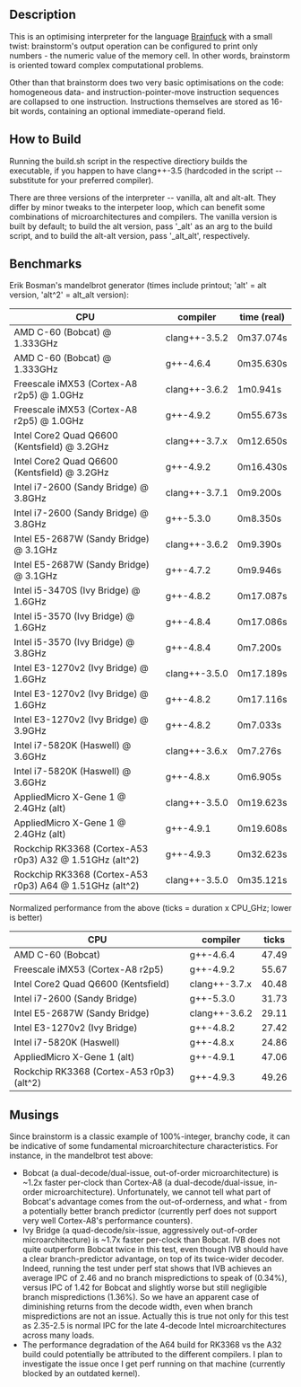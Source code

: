 Description
-----------

This is an optimising interpreter for the language [Brainfuck](http://en.wikipedia.org/wiki/Brainfuck) with a small twist: brainstorm's output operation can be configured to print only numbers - the numeric value of the memory cell. In other words, brainstorm is oriented toward complex computational problems.

Other than that brainstorm does two very basic optimisations on the code: homogeneous data- and instruction-pointer-move instruction sequences are collapsed to one instruction. Instructions themselves are stored as 16-bit words, containing an optional immediate-operand field.

How to Build
------------

Running the build.sh script in the respective directiory builds the executable, if you happen to have clang++-3.5 (hardcoded in the script -- substitute for your preferred compiler).

There are three versions of the interpreter -- vanilla, alt and alt-alt. They differ by minor tweaks to the interpeter loop, which can benefit some combinations of microarchitectures and compilers. The vanilla version is built by default; to build the alt version, pass '\_alt' as an arg to the build script, and to build the alt-alt version, pass '\_alt\_alt', respectively.

Benchmarks
----------

Erik Bosman's mandelbrot generator (times include printout; 'alt' = alt version, 'alt^2' = alt\_alt version):

| CPU                                                     | compiler      | time (real) |
| ---------------------------------------------------     | ------------- | ----------- |
| AMD C-60 (Bobcat) @ 1.333GHz                            | clang++-3.5.2 | 0m37.074s   |
| AMD C-60 (Bobcat) @ 1.333GHz                            | g++-4.6.4     | 0m35.630s   |
| Freescale iMX53 (Cortex-A8 r2p5) @ 1.0GHz               | clang++-3.6.2 | 1m0.941s    |
| Freescale iMX53 (Cortex-A8 r2p5) @ 1.0GHz               | g++-4.9.2     | 0m55.673s   |
| Intel Core2 Quad Q6600 (Kentsfield) @ 3.2GHz            | clang++-3.7.x | 0m12.650s   |
| Intel Core2 Quad Q6600 (Kentsfield) @ 3.2GHz            | g++-4.9.2     | 0m16.430s   |
| Intel i7-2600 (Sandy Bridge) @ 3.8GHz                   | clang++-3.7.1 | 0m9.200s    |
| Intel i7-2600 (Sandy Bridge) @ 3.8GHz                   | g++-5.3.0     | 0m8.350s    |
| Intel E5-2687W (Sandy Bridge) @ 3.1GHz                  | clang++-3.6.2 | 0m9.390s    |
| Intel E5-2687W (Sandy Bridge) @ 3.1GHz                  | g++-4.7.2     | 0m9.946s    |
| Intel i5-3470S (Ivy Bridge) @ 1.6GHz                    | g++-4.8.2     | 0m17.087s   |
| Intel i5-3570 (Ivy Bridge) @ 1.6GHz                     | g++-4.8.4     | 0m17.086s   |
| Intel i5-3570 (Ivy Bridge) @ 3.8GHz                     | g++-4.8.4     | 0m7.200s    |
| Intel E3-1270v2 (Ivy Bridge) @ 1.6GHz                   | clang++-3.5.0 | 0m17.189s   |
| Intel E3-1270v2 (Ivy Bridge) @ 1.6GHz                   | g++-4.8.2     | 0m17.116s   |
| Intel E3-1270v2 (Ivy Bridge) @ 3.9GHz                   | g++-4.8.2     | 0m7.033s    |
| Intel i7-5820K (Haswell) @ 3.6GHz                       | clang++-3.6.x | 0m7.276s    |
| Intel i7-5820K (Haswell) @ 3.6GHz                       | g++-4.8.x     | 0m6.905s    |
| AppliedMicro X-Gene 1 @ 2.4GHz (alt)                    | clang++-3.5.0 | 0m19.623s   |
| AppliedMicro X-Gene 1 @ 2.4GHz (alt)                    | g++-4.9.1     | 0m19.608s   |
| Rockchip RK3368 (Cortex-A53 r0p3) A32 @ 1.51GHz (alt^2) | g++-4.9.3     | 0m32.623s   |
| Rockchip RK3368 (Cortex-A53 r0p3) A64 @ 1.51GHz (alt^2) | clang++-3.5.0 | 0m35.121s   |

Normalized performance from the above (ticks = duration x CPU\_GHz; lower is better)

| CPU                                                 | compiler      | ticks       |
|---------------------------------------------------- | ------------- | ----------- |
| AMD C-60 (Bobcat)                                   | g++-4.6.4     | 47.49       |
| Freescale iMX53 (Cortex-A8 r2p5)                    | g++-4.9.2     | 55.67       |
| Intel Core2 Quad Q6600 (Kentsfield)                 | clang++-3.7.x | 40.48       |
| Intel i7-2600 (Sandy Bridge)                        | g++-5.3.0     | 31.73       |
| Intel E5-2687W (Sandy Bridge)                       | clang++-3.6.2 | 29.11       |
| Intel E3-1270v2 (Ivy Bridge)                        | g++-4.8.2     | 27.42       |
| Intel i7-5820K (Haswell)                            | g++-4.8.x     | 24.86       |
| AppliedMicro X-Gene 1 (alt)                         | g++-4.9.1     | 47.06       |
| Rockchip RK3368 (Cortex-A53 r0p3) (alt^2)           | g++-4.9.3     | 49.26       |

Musings
-------

Since brainstorm is a classic example of 100%-integer, branchy code, it can be indicative of some fundamental microarchitecture characteristics. For instance, in the mandelbrot test above:

* Bobcat (a dual-decode/dual-issue, out-of-order microarchitecture) is ~1.2x faster per-clock than Cortex-A8 (a dual-decode/dual-issue, in-order microarchitecture). Unfortunately, we cannot tell what part of Bobcat's advantage comes from the out-of-orderness, and what - from a potentially better branch predictor (currently perf does not support very well Cortex-A8's performance counters).
* Ivy Bridge (a quad-decode/six-issue, aggressively out-of-order microarchitecture) is ~1.7x faster per-clock than Bobcat. IVB does not quite outperform Bobcat twice in this test, even though IVB should have a clear branch-predictor advantage, on top of its twice-wider decoder. Indeed, running the test under perf stat shows that IVB achieves an average IPC of 2.46 and no branch mispredictions to speak of (0.34%), versus IPC of 1.42 for Bobcat and slightly worse but still negligible branch mispredictions (1.36%). So we have an apparent case of diminishing returns from the decode width, even when branch mispredictions are not an issue. Actually this is true not only for this test as 2.35-2.5 is normal IPC for the late 4-decode Intel microarchitectures across many loads.
* The performance degradation of the A64 build for RK3368 vs the A32 build could potentially be attributed to the different compilers. I plan to investigate the issue once I get perf running on that machine (currently blocked by an outdated kernel).
